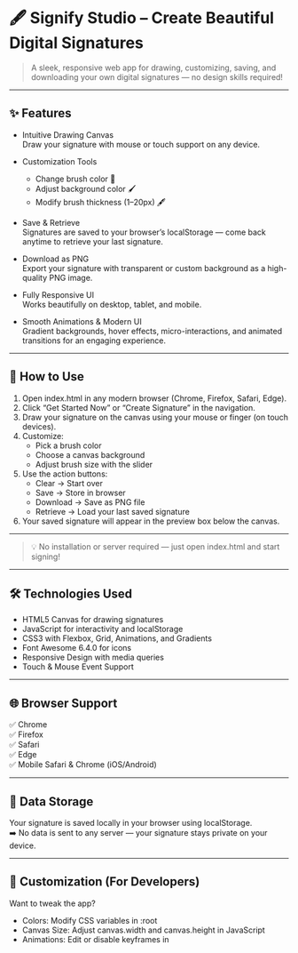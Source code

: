 # 🖋️ Signify Studio – Create Beautiful Digital Signatures

> A sleek, responsive web app for drawing, customizing, saving, and downloading your own digital signatures — no design skills required!

---

## ✨ Features

- Intuitive Drawing Canvas  
  Draw your signature with mouse or touch support on any device.

- Customization Tools  
  - Change brush color 🎨  
  - Adjust background color 🖌️  
  - Modify brush thickness (1–20px) 🖋️

- Save & Retrieve  
  Signatures are saved to your browser’s localStorage — come back anytime to retrieve your last signature.

- Download as PNG  
  Export your signature with transparent or custom background as a high-quality PNG image.

- Fully Responsive UI  
  Works beautifully on desktop, tablet, and mobile.

- Smooth Animations & Modern UI  
  Gradient backgrounds, hover effects, micro-interactions, and animated transitions for an engaging experience.

---

## 🚀 How to Use

1. Open index.html in any modern browser (Chrome, Firefox, Safari, Edge).
2. Click “Get Started Now” or “Create Signature” in the navigation.
3. Draw your signature on the canvas using your mouse or finger (on touch devices).
4. Customize:
   - Pick a brush color
   - Choose a canvas background
   - Adjust brush size with the slider
5. Use the action buttons:
   - Clear → Start over
   - Save → Store in browser
   - Download → Save as PNG file
   - Retrieve → Load your last saved signature
6. Your saved signature will appear in the preview box below the canvas.

---


> 💡 No installation or server required — just open index.html and start signing!

---

## 🛠️ Technologies Used

- HTML5 Canvas for drawing signatures
- JavaScript for interactivity and localStorage
- CSS3 with Flexbox, Grid, Animations, and Gradients
- Font Awesome 6.4.0 for icons
- Responsive Design with media queries
- Touch & Mouse Event Support

---

## 🌐 Browser Support

✅ Chrome  
✅ Firefox  
✅ Safari  
✅ Edge  
✅ Mobile Safari & Chrome (iOS/Android)

---

## 💾 Data Storage

Your signature is saved locally in your browser using localStorage.  
➡️ No data is sent to any server — your signature stays private on your device.

---

## 🎨 Customization (For Developers)

Want to tweak the app?

- Colors: Modify CSS variables in :root
- Canvas Size: Adjust canvas.width and canvas.height in JavaScript
- Animations: Edit or disable keyframes in <style>
- Add Features: Extend with undo/redo, multiple signatures, cloud save, etc.

---


---

## 🙌 Credits

Built with ❤️ using vanilla HTML, CSS, and JavaScript.  
Icons by Font Awesome.

---

> “Your signature is your mark — make it beautiful.” — Signify Studio
